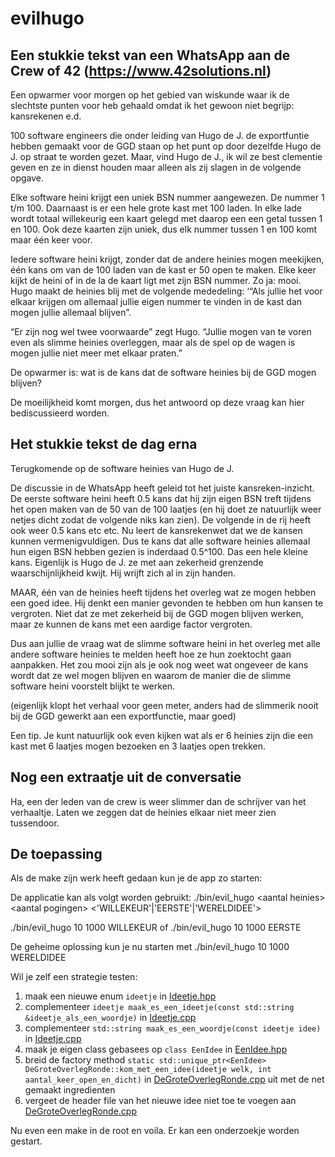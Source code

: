 # evilhugo

## Een stukkie tekst van een WhatsApp aan de Crew of 42 (https://www.42solutions.nl)

Een opwarmer voor morgen op het gebied van wiskunde waar ik de slechtste punten voor heb gehaald omdat ik het gewoon niet begrijp: kansrekenen e.d.

100 software engineers die onder leiding van Hugo de J. de exportfuntie hebben gemaakt voor de GGD staan op het punt op door dezelfde Hugo de J. op straat te worden gezet. Maar, vind Hugo de J., ik wil ze best clementie geven en ze in dienst houden maar alleen als zij slagen in de volgende opgave.

Elke software heini krijgt een uniek BSN nummer aangewezen. De nummer 1 t/m 100. Daarnaast is er een hele grote kast met 100 laden. In elke lade wordt totaal willekeurig een kaart gelegd met daarop een een getal tussen 1 en 100. Ook deze kaarten zijn uniek, dus elk nummer tussen 1 en 100 komt maar één keer voor.

Iedere software heini krijgt, zonder dat de andere heinies mogen meekijken, één kans om van de 100 laden van de kast er 50 open te maken. Elke keer kijkt de heini of in de la de kaart ligt met zijn BSN nummer. Zo ja: mooi. Hugo maakt de heinies blij met de volgende mededeling: ‘“Als jullie het voor elkaar krijgen om allemaal jullie eigen nummer te vinden in de kast dan mogen jullie allemaal blijven”.

“Er zijn nog wel twee voorwaarde” zegt Hugo. “Jullie mogen van te voren even als slimme heinies overleggen, maar als de spel op de wagen is mogen jullie niet meer met elkaar praten.” 

De opwarmer is: wat is de kans dat de software heinies bij de GGD mogen blijven? 


De moeilijkheid komt morgen, dus het antwoord op deze vraag kan hier bediscussieerd worden.

## Het stukkie tekst de dag erna

Terugkomende op de software heinies van Hugo de J.

De discussie in de WhatsApp heeft geleid tot het juiste kansreken-inzicht. De eerste software heini heeft 0.5 kans dat hij zijn eigen BSN treft tijdens het open maken van de 50 van de 100 laatjes (en hij doet ze natuurlijk weer netjes dicht zodat de volgende niks kan zien). De volgende in de rij heeft ook weer 0.5 kans etc etc. Nu leert de kansrekenwet dat we de kansen kunnen vermenigvuldigen. Dus te kans dat alle software heinies allemaal hun eigen BSN hebben gezien is inderdaad 0.5^100. Das een hele kleine kans. Eigenlijk is Hugo de J. ze met aan zekerheid grenzende waarschijnlijkheid kwijt. Hij wrijft zich al in zijn handen.

MAAR, één van de heinies heeft tijdens het overleg wat ze mogen hebben een goed idee. Hij denkt een manier gevonden te hebben om hun kansen te vergroten. Niet dat ze met zekerheid bij de GGD mogen blijven werken, maar ze kunnen de kans met een aardige factor vergroten.

Dus aan jullie de vraag wat de slimme software heini in het overleg met alle andere software heinies te melden heeft hoe ze hun zoektocht gaan aanpakken. Het zou mooi zijn als je ook nog weet wat ongeveer de kans wordt dat ze wel mogen blijven en waarom de manier die de slimme software heini voorstelt blijkt te werken.

(eigenlijk klopt het verhaal voor geen meter, anders had de slimmerik nooit bij de GGD gewerkt aan een exportfunctie, maar goed)

Een tip. Je kunt natuurlijk ook even kijken wat als er 6 heinies zijn die een kast met 6 laatjes mogen bezoeken en 3 laatjes open trekken.

## Nog een extraatje uit de conversatie 

Ha, een der leden van de crew is weer slimmer dan de schrijver van het verhaaltje. Laten we zeggen dat de heinies elkaar niet meer zien tussendoor.

## De toepassing

Als de make zijn werk heeft gedaan kun je de app zo starten:

De applicatie kan als volgt worden gebruikt:
./bin/evil_hugo \<aantal heinies\> \<aantal pogingen\> \<'WILLEKEUR'|'EERSTE'|'WERELDIDEE'\>

./bin/evil_hugo 10 1000 WILLEKEUR of ./bin/evil_hugo 10 1000 EERSTE

De geheime oplossing kun je nu starten met ./bin/evil_hugo 10 1000 WERELDIDEE

Wil je zelf een strategie testen:

1) maak een nieuwe enum ```ideetje``` in [Ideetje.hpp](include/Ideetje.hpp)
2) complementeer ```ideetje maak_es_een_ideetje(const std::string &ideetje_als_een_woordje)``` in [Ideetje.cpp](src/Ideetje.cpp)
3) complementeer ```std::string maak_es_een_woordje(const ideetje idee)``` in [Ideetje.cpp](src/Ideetje.cpp)
4) maak je eigen class gebasees op ```class EenIdee``` in [EenIdee.hpp](include/EenIdee.hpp)
5) breid de factory method ```static std::unique_ptr<EenIdee> DeGroteOverlegRonde::kom_met_een_idee(ideetje welk, int aantal_keer_open_en_dicht)``` in [DeGroteOverlegRonde.cpp](src/DeGroteOverlegRonde.cpp) uit met de net gemaakt ingredienten
6) vergeet de header file van het nieuwe idee niet toe te voegen aan [DeGroteOverlegRonde.cpp](src/DeGroteOverlegRonde.cpp)

Nu even een make in de root en voila. Er kan een onderzoekje worden gestart.
